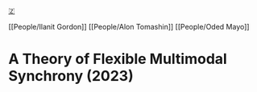 [🇿](zotero://select/library/items/4ZCEU9E6)

[[People/Ilanit Gordon]] [[People/Alon Tomashin]] [[People/Oded Mayo]] 
# A Theory of Flexible Multimodal Synchrony (2023)

